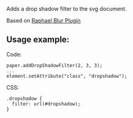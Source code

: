 Adds a drop shadow filter to the svg document.

Based on [Raphael Blur Plugin](https://github.com/DmitryBaranovskiy/raphael/blob/master/plugins/raphael.blur.js)

Usage example:
--------------

Code:

    paper.addDropShadowFilter(2, 3, 3);
    ...
    element.setAttribute("class", "dropshadow");

CSS:

    .dropshadow {
      filter: url(#dropshadow);
    }